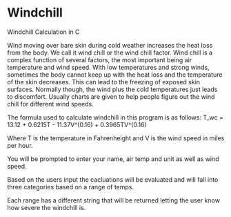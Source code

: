# Windchill
Windchill Calculation in C

Wind moving over bare skin during cold weather increases the heat loss from the body. We call it wind chill or the wind
chill factor. Wind chill is a complex function of several factors, the most important being air temperature and wind
speed. With low temperatures and strong winds, sometimes the body cannot keep up with the heat loss and the
temperature of the skin decreases. This can lead to the freezing of exposed skin surfaces. Normally though, the wind plus
the cold temperatures just leads to discomfort.
Usually charts are given to help people figure out the wind chill for different wind speeds.

The formula used to calculate windchill in this program is as follows:
T_wc = 13.12 + 0.6215T - 11.37V^(0.16) + 0.3965TV^(0.16)

Where T is the temperature in Fahrenheight and V is the wind speed in miles per hour.

You will be prompted to enter your name, air temp and unit as well as wind speed. 

Based on the users input the cacluations will be evaluated and will fall into three categories based on a range of temps.

Each range has a different string that will be returned letting the user know how severe the windchill is.

